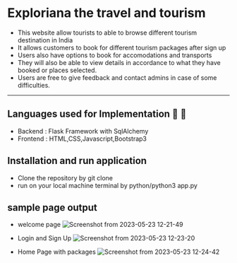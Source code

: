 # Exploriana the travel and tourism

* This website allow tourists to able to browse different tourism destination in India 
* It allows customers to book for different tourism packages after sign up 
* Users also have options to book for accomodations and transports
* They will also be able to view details in accordance to what they have booked or places selected.
* Users are free to give feedback and contact admins in case of some difficulties.
---
## Languages used for Implementation  :scroll: :wrench:
  * Backend : Flask Framework with SqlAlchemy
  * Frontend : HTML,CSS,Javascript,Bootstrap3
## Installation and run application 
* Clone the repository by git clone 
* run on your local machine terminal by python/python3 app.py
  
## sample page output 
* welcome page
![Screenshot from 2023-05-23 12-21-49](https://github.com/Floride125-art/TheExplorianaTravel/assets/71024941/62508c75-c330-4bb7-a91f-d783575053f8)

* Login and Sign Up
![Screenshot from 2023-05-23 12-23-20](https://github.com/Floride125-art/TheExplorianaTravel/assets/71024941/55ee9a48-047b-4fe3-9faf-cd4281ffdce7)

* Home Page with packages
![Screenshot from 2023-05-23 12-24-42](https://github.com/Floride125-art/TheExplorianaTravel/assets/71024941/77741168-98b4-4936-9dd9-d58ca110ceb4)



